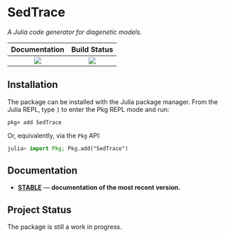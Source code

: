 # SedTrace
*A Julia code generator for diagenetic models.*

| **Documentation**                            | **Build Status**                                                                                |
|:----------------------------------------:|:-----------------------:|
| [![][docs-stable-img]][docs-stable-url]  | [![][GHA-img]][GHA-url] |

[docs-stable-img]: https://img.shields.io/badge/docs-stable-blue.svg
[docs-stable-url]: https://jianghuidu.github.io/SedTrace.jl/dev
[GHA-img]: https://github.com/JianghuiDu/SedTrace.jl/workflows/CI/badge.svg
[GHA-url]: https://github.com/JianghuiDu/SedTrace.jl/actions

## Installation

The package can be installed with the Julia package manager.
From the Julia REPL, type `]` to enter the Pkg REPL mode and run:

```
pkg> add SedTrace
```

Or, equivalently, via the `Pkg` API:

```julia
julia> import Pkg; Pkg.add("SedTrace")
```

## Documentation

- [**STABLE**][docs-stable-url] &mdash; **documentation of the most recent version.**

## Project Status

The package is still a work in progress.

